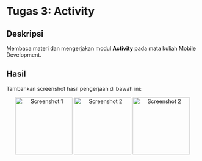# Tugas 3: Activity

## Deskripsi
Membaca materi dan mengerjakan modul **Activity** pada mata kuliah Mobile Development.

## Hasil
Tambahkan screenshot hasil pengerjaan di bawah ini:

<p align="center">
  <img src="assets/ss1.png" alt="Screenshot 1" width="150"/>
  <img src="assets/ss2.png" alt="Screenshot 2" width="150"/>
  <img src="assets/ss2.png" alt="Screenshot 2" width="150"/>
</p>
